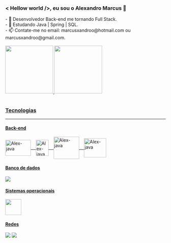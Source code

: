 <!DOCTYPE html>
<head>

### < Hellow world />, eu sou o Alexandro Marcus  👋
<!--
**AlexandroMarcus/AlexandroMarcus** is a ✨ _special_ ✨ repository because its `README.md` (this file) appears on your GitHub profile.
--> 
 
<section class="apresentacao">
- 🚀 Desenvolvedor Back-end me tornando Full Stack.
 <br>
- 🌱 Estudando Java | Spring | SQL.
 <br>
- 📫 Contate-me no email:  marcusxandroo@hotmail.com ou marcusxandroo@gmail.com.
<section><!--apresentacao-->
<br/>
</head>

<body
<section class="info" align="left">
 <a href="https://github.com/AlexandroMarcus">
 <img height="150em" src="https://github-readme-stats.vercel.app/api?username=alexandromarcus&show_icons=true&theme=radical"/> <link rel="stylesheet" href="https://cdn.jsdelivr.net/gh/devicons/devicon@v2.15.1/devicon.min.css">
 <img height="150em" src="https://github-readme-stats.vercel.app/api/top-langs/?username=alexandromarcus&layout=compact&langs_count=7&theme=radical"/>
</section><!--info-->
 
<section class="competências"><br>
 <h3>Tecnologias</h3>
 <hr>
 <h4>Back-end</h4> 
 <img align="center" alt="Alex-java" height="50" width="80" src="https://cdn.jsdelivr.net/gh/devicons/devicon/icons/java/java-original-wordmark.svg"/>
 <!--O símbolo que está a frente representa um espaço em branco-->&nbsp;&nbsp;&nbsp;<img align="center" alt="Alex-java" height="50" width="40" src="https://cdn-icons-png.flaticon.com/512/2772/2772128.png"/>
 <!--O símbolo que está a frente representa um espaço em branco-->&nbsp;&nbsp;&nbsp;<img align="center" alt="Alex-java" height="70" width="80" src="https://cdn.jsdelivr.net/gh/devicons/devicon/icons/spring/spring-original-wordmark.svg"/>
 &nbsp;&nbsp;&nbsp;<img align="center" alt="Alex-java" height="60" width="70" src="https://cdn-icons-png.flaticon.com/128/692/692402.png"/>

 <h4>Banco de dados</h4>
 <img src="https://img.shields.io/badge/mysql-%2300f.svg?style=for-the-badge&logo=mysql&logoColor=white"></img>
 
 <h4>Sistemas operacionais</h4>
 <img src="https://cdn-icons-png.flaticon.com/512/732/732076.png" width="50" height="50">
</section><!--competências-->

<section class="redes">
 <h4>Redes</h4>
 <a href="https://www.linkedin.com/in/alexandromarcus/" target="_blank"><img src="https://img.shields.io/badge/-LinkedIn-%230077B5?style=for-the-badge&logo=linkedin&logoColor=white" target="_blank"></a>
 <a href="https://discord.com/channels/@me" target="_blank"><img src="https://img.shields.io/badge/Discord-7289DA?style=for-the-badge&logo=discord&logoColor=white" target="_blank">
</section><!--redes>
</body>
</html>

